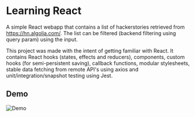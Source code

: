 # Learning React
A simple React webapp that contains a list of hackerstories retrieved from https://hn.algolia.com/.
The list can be filtered (backend filtering using query param) using the input. 

This project was made with the intent of getting familiar with React. 
It contains React hooks (states, effects and reducers), components, custom hooks (for semi-persistent saving), callback functions, modular stylesheets, stable data fetching from remote API's using axios and unit/integration/snapshot testing using Jest.

## Demo
![Demo](./demo.gif)
